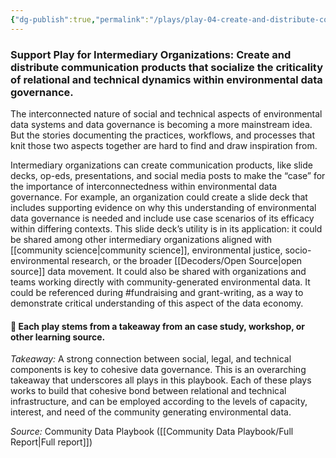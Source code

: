 ```yaml
---
{"dg-publish":true,"permalink":"/plays/play-04-create-and-distribute-communication-products-that-socialize-the-criticality-of-relational-and-technical-dynamics-within-environmental-data-governance/","tags":["collaboration","fundraising","communityscience"]}
---
```


### **Support Play for Intermediary Organizations: Create and distribute communication products that socialize the criticality of relational and technical dynamics within environmental data governance.** 
The interconnected nature of social and technical aspects of environmental data systems and data governance is becoming a more mainstream idea. But the stories documenting the practices, workflows, and processes that knit those two aspects together are hard to find and draw inspiration from. 

Intermediary organizations can create communication products, like slide decks, op-eds, presentations, and social media posts to make the “case” for the importance of interconnectedness within environmental data governance. For example, an organization could create a slide deck that includes supporting evidence on why this understanding of environmental data governance is needed and include use case scenarios of its efficacy within differing contexts. This slide deck’s utility is in its application: it could be shared among other intermediary organizations aligned with [[community science\|community science]], environmental justice, socio-environmental research, or the broader [[Decoders/Open Source\|open source]] data movement. It could also be shared with organizations and teams working directly with community-generated environmental data. It could be referenced during #fundraising and grant-writing, as a way to demonstrate critical understanding of this aspect of the data economy.




#### 🌱 Each play stems from a takeaway from an case study, workshop, or other learning source. 

*Takeaway:* A strong connection between social, legal, and technical components is key to cohesive data governance. 
This is an overarching takeaway that underscores all plays in this playbook. Each of these plays works to build that cohesive bond between relational and technical infrastructure, and can be employed according to the levels of capacity, interest, and need of the community generating environmental data. 

*Source:* Community Data Playbook ([[Community Data Playbook/Full Report\|Full report]])